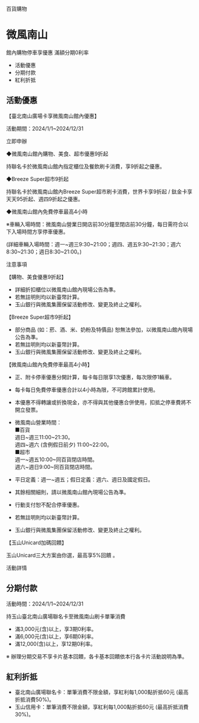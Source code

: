 百貨購物

# 微風南山  

館內購物停車享優惠 滿額分期0利率

  * 活動優惠
  * 分期付款
  * 紅利折抵

## 活動優惠

【臺北南山廣場卡享微風南山館內優惠】

活動期間：2024/1/1~2024/12/31

  
立即申辦  

◆微風南山館內購物、美食、超市優惠9折起

持聯名卡於微風南山館內指定櫃位及餐飲刷卡消費，享9折起之優惠。

◆Breeze Super超市9折起

持聯名卡於微風南山館內Breeze Super超市刷卡消費，世界卡享9折起 / 鈦金卡享天天95折起、週四9折起之優惠。

◆微風南山館內免費停車最高4小時

※車輛入場時間：微風南山營業日開店前30分鐘至閉店前30分鐘，每日需符合以下入場時間方享停車優惠。

(詳細車輛入場時間：週一~週三9:30~21:00；週四、週五9:30~21:30；週六8:30~21:30；週日8:30~21:00。)

注意事項

【購物、美食優惠9折起】

  * 詳細折扣櫃位以微風南山館內現場公告為準。
  * 若無註明則均以新臺幣計算。
  * 玉山銀行與微風集團保留活動修改、變更及終止之權利。

  

【Breeze Super超市9折起】

  * 部分商品 (如：菸、酒、米、奶粉及特價品) 恕無法參加，以微風南山館內現場公告為準。
  * 若無註明則均以新臺幣計算。
  * 玉山銀行與微風集團保留活動修改、變更及終止之權利。

  

【微風南山館內免費停車最高4小時】

  * 正、附卡停車優惠分開計算，每卡每日限享1次優惠，每次限停1輛車。
  * 每卡每日免費停車優惠合計以4小時為限，不可跨館累計使用。
  * 本優惠不得轉讓或折換現金，亦不得與其他優惠合併使用，扣抵之停車費將不開立發票。
  * 微風南山營業時間：  
■百貨  
週日~週三11:00~21:30。  
週四~週六 (含例假日前夕) 11:00~22:00。  
■超市  
週一~週五10:00~同百貨閉店時間。  
週六~週日9:00~同百貨閉店時間。

  * 平日定義：週一~週五；假日定義：週六、週日及國定假日。
  * 其餘相關細則，請以微風南山館內現場公告為準。
  * 行動支付恕不配合停車優惠。
  * 若無註明則均以新臺幣計算。
  * 玉山銀行與微風集團保留活動修改、變更及終止之權利。

【玉山Unicard加碼回饋】

玉山Unicard三大方案由你選，最高享5%回饋 。

活動詳情

## 分期付款

活動時間：2024/1/1~2024/12/31

持玉山臺北南山廣場聯名卡至微風南山刷卡單筆消費

  * 滿3,000元(含)以上，享3期0利率。
  * 滿6,000元(含)以上，享6期0利率。
  * 滿12,000(含)以上，享12期0利率。

  

※ 辦理分期交易不享卡片基本回饋，各卡基本回饋依本行各卡片活動說明為準。

## 紅利折抵

  * 臺北南山廣場聯名卡：單筆消費不限金額，享紅利每1,000點折抵60元 (最高折抵消費50%)。
  * 玉山信用卡：單筆消費不限金額，享紅利每1,000點折抵60元 (最高折抵消費30%)。

